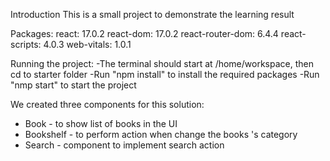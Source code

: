 Introduction
This is a small project to demonstrate the learning result

Packages:
react: 17.0.2
react-dom: 17.0.2
react-router-dom: 6.4.4
react-scripts: 4.0.3
web-vitals: 1.0.1

Running the project:
-The terminal should start at /home/workspace, then cd to starter folder
-Run "npm install" to install the required packages
-Run "nmp start" to start the project

We created three components for this solution:
- Book - to show list of books in the UI
- Bookshelf - to perform action when change the books 's category
- Search - component to implement search action